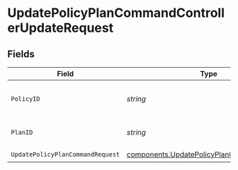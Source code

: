 # UpdatePolicyPlanCommandControllerUpdateRequest


## Fields

| Field                                                                                                  | Type                                                                                                   | Required                                                                                               | Description                                                                                            | Example                                                                                                |
| ------------------------------------------------------------------------------------------------------ | ------------------------------------------------------------------------------------------------------ | ------------------------------------------------------------------------------------------------------ | ------------------------------------------------------------------------------------------------------ | ------------------------------------------------------------------------------------------------------ |
| `PolicyID`                                                                                             | *string*                                                                                               | :heavy_check_mark:                                                                                     | Unique identifier of the wpolicylan.                                                                   | policy_7d1a92d4818748e58158926ca09706bc                                                                |
| `PlanID`                                                                                               | *string*                                                                                               | :heavy_check_mark:                                                                                     | Unique identifier of the plan.                                                                         | pln_01be00dd09f14bfba816cf242f653af8                                                                   |
| `UpdatePolicyPlanCommandRequest`                                                                       | [components.UpdatePolicyPlanCommandRequest](../../models/components/updatepolicyplancommandrequest.md) | :heavy_check_mark:                                                                                     | N/A                                                                                                    |                                                                                                        |